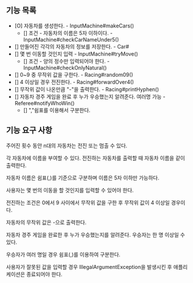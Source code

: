 ## 기능 목록
- [O] 자동차를 생성한다.  - InputMachine#makeCars()
  - [] 조건 - 자동차의 이름은 5자 이하이다. - InputMachine#checkCarNameUnder5()
- [] 만들어진 각각의 자동차의 정보를 저장한다. - Car#
- [] 몇 번 이동할 것인지 입력 - InputMachine#tryMove()
  - [] 조건 - 양의 정수만 입력되어야 한다. - InputMachine#checkOnlyNatural()
- [] 0~9 중 무작위 값을 구한다. - Racing#random09()
- [] 4 이상일 경우 전진한다. - Racing#forwardOver4()
- [] 무작위 값이 나온만큼 "-"을 출력한다. - Racing#printHyphen()
- [] 자동차 경주 게임을 완료 후 누가 우승했는지 알려준다. 여러명 가능 - Referee#notifyWhoWin()
  - [] ","쉼표를 이용해서 구분한다.

## 기능 요구 사항

주어진 횟수 동안 n대의 자동차는 전진 또는 멈출 수 있다.

각 자동차에 이름을 부여할 수 있다. 전진하는 자동차를 출력할 때 자동차 이름을 같이 출력한다.

자동차 이름은 쉼표(,)를 기준으로 구분하며 이름은 5자 이하만 가능하다.

사용자는 몇 번의 이동을 할 것인지를 입력할 수 있어야 한다.

전진하는 조건은 0에서 9 사이에서 무작위 값을 구한 후 무작위 값이 4 이상일 경우이다.

자동차의 무작위 값은 -으로 출력한다.

자동차 경주 게임을 완료한 후 누가 우승했는지를 알려준다. 우승자는 한 명 이상일 수 있다.

우승자가 여러 명일 경우 쉼표(,)를 이용하여 구분한다.

사용자가 잘못된 값을 입력할 경우 IllegalArgumentException을 발생시킨 후 애플리케이션은 종료되어야 한다.